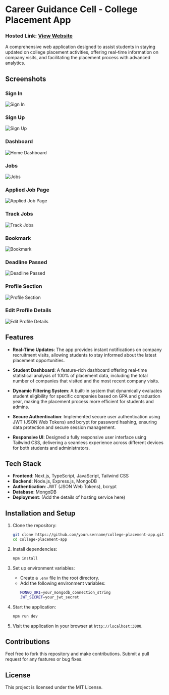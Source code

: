 # Career Guidance Cell - College Placement App

### Hosted Link: [View Website](https://cgcstudents.vercel.app/signin)

A comprehensive web application designed to assist students in staying updated on college placement activities, offering real-time information on company visits, and facilitating the placement process with advanced analytics.

## Screenshots

### Sign In
![Sign In](./screenshots/sign_in.png)

### Sign Up
![Sign Up](./screenshots/SignUp.png)

### Dashboard
![Home Dashboard](./screenshots/home_dashboard.png)


### Jobs
![Jobs](./screenshots/Jobs.png)

### Applied Job Page
![Applied Job Page](./screenshots/Applied%20Job%20page.png)


### Track Jobs
![Track Jobs](./screenshots/Track%20Jobs.png)

### Bookmark
![Bookmark](./screenshots/bookmark.png)

### Deadline Passed
![Deadline Passed](./screenshots/deadline%20passed.png)

### Profile Section
![Profile Section](./screenshots/profile%20section.png)

### Edit Profile Details
![Edit Profile Details](./screenshots/edit%20profile%20details.png)

## Features

- **Real-Time Updates**: The app provides instant notifications on company recruitment visits, allowing students to stay informed about the latest placement opportunities.
  
- **Student Dashboard**: A feature-rich dashboard offering real-time statistical analysis of 100% of placement data, including the total number of companies that visited and the most recent company visits.
  
- **Dynamic Filtering System**: A built-in system that dynamically evaluates student eligibility for specific companies based on GPA and graduation year, making the placement process more efficient for students and admins.

- **Secure Authentication**: Implemented secure user authentication using JWT (JSON Web Tokens) and bcrypt for password hashing, ensuring data protection and secure session management.

- **Responsive UI**: Designed a fully responsive user interface using Tailwind CSS, delivering a seamless experience across different devices for both students and administrators.

## Tech Stack

- **Frontend**: Next.js, TypeScript, JavaScript, Tailwind CSS
- **Backend**: Node.js, Express.js, MongoDB
- **Authentication**: JWT (JSON Web Tokens), bcrypt
- **Database**: MongoDB
- **Deployment**: (Add the details of hosting service here)

## Installation and Setup

1. Clone the repository:
    ```bash
    git clone https://github.com/yourusername/college-placement-app.git
    cd college-placement-app
    ```

2. Install dependencies:
    ```bash
    npm install
    ```

3. Set up environment variables:
    - Create a `.env` file in the root directory.
    - Add the following environment variables:
      ```bash
      MONGO_URI=your_mongodb_connection_string
      JWT_SECRET=your_jwt_secret
      ```

4. Start the application:
    ```bash
    npm run dev
    ```

5. Visit the application in your browser at `http://localhost:3000`.

## Contributions

Feel free to fork this repository and make contributions. Submit a pull request for any features or bug fixes.

## License

This project is licensed under the MIT License.
